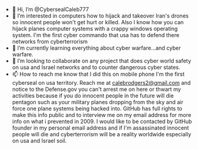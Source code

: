 - 👋 Hi, I’m @CybersealCaleb777
- 👀 I’m interested in computers how to hijack and takeover Iran's drones so innocent people won't get hurt or killed. Also I know how you can hijack planes computer systems with a crappy windows operating system. I'm the first cyber commando that usa has to defend there networks from cyberterrorism
- 🌱 I’m currently learning  everything about cyber warfare...and cyber warfare.
- 💞️ I’m looking to collaborate on any project that does cyber world safety on usa and Israel networks and to counter dangerous  cyber states.
- 📫 How to reach me know that I did this on mobile phone I'm the first cyberseal on usa territory. Reach me at calebrodgers2@gmail.com and  notice to the Defense.gov you can't arrest me on here or thwart my activities because if you do innocent people in the future will die pentagon such as your military planes dropping from the sky and air force one plane systems being hacked into. GitHub has full rights to make this info public and to interview me on my email address for more info on what i prevented in 2009. I would like to be contacted by GitHub founder in my personal email address and if I'm assassinated innocent people will die and cyberterrorism will be a reality worldwide especially on usa and Israel soil.

<!---
CybersealCaleb777/CybersealCaleb777 is a ✨ special ✨ repository because its `README.md` (this file) appears on your GitHub profile.
You can click the Preview link to take a look at your changes.
--->
